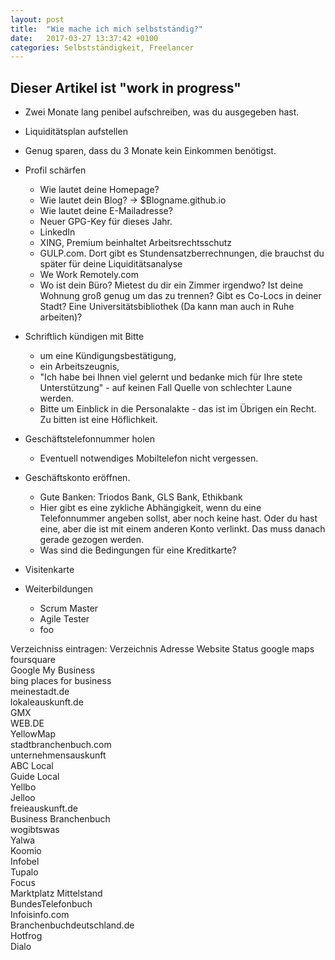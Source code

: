 ```yaml
---
layout: post
title:  "Wie mache ich mich selbstständig?"
date:   2017-03-27 13:37:42 +0100
categories: Selbstständigkeit, Freelancer
---
```


Dieser Artikel ist "work in progress"
--------------------------------------------

* Zwei Monate lang penibel aufschreiben, was du ausgegeben hast. 
* Liquiditätsplan aufstellen 
* Genug sparen, dass du 3 Monate kein Einkommen benötigst.

* Profil schärfen
  * Wie lautet deine Homepage?
  * Wie lautet dein Blog? -> $Blogname.github.io
  * Wie lautet deine E-Mailadresse? 
  * Neuer GPG-Key für dieses Jahr.
  * LinkedIn
  * XING, Premium beinhaltet Arbeitsrechtsschutz
  * GULP.com. Dort gibt es Stundensatzberrechnungen, die brauchst du später für deine Liquiditätsanalyse
  * We Work Remotely.com
  * Wo ist dein Büro? Mietest du dir ein Zimmer irgendwo? Ist deine Wohnung groß genug um das zu trennen? Gibt es Co-Locs in deiner Stadt? Eine Universitätsbibliothek (Da kann man auch in Ruhe arbeiten)? 
  
* Schriftlich kündigen mit Bitte
  * um eine Kündigungsbestätigung,
  * ein Arbeitszeugnis,
  * "Ich habe bei Ihnen viel gelernt und bedanke mich für Ihre stete Unterstützung" - auf keinen Fall Quelle von schlechter Laune werden.
  * Bitte um Einblick in die Personalakte - das ist im Übrigen ein Recht. Zu bitten ist eine Höflichkeit. 
 
 * Geschäftstelefonnummer holen
   * Eventuell notwendiges Mobiltelefon nicht vergessen. 
   
 * Geschäftskonto eröffnen. 
    * Gute Banken: Triodos Bank, GLS Bank, Ethikbank
    * Hier gibt es eine zykliche Abhängigkeit, wenn du eine Telefonnummer angeben sollst, aber noch keine hast. Oder du hast eine, aber die ist mit einem anderen Konto verlinkt. Das muss danach gerade gezogen werden.
    * Was sind die Bedingungen für eine Kreditkarte?
   
 * Visitenkarte 
 
 * Weiterbildungen
    * Scrum Master
    * Agile Tester
    * foo
    
    
 Verzeichniss eintragen: 
 Verzeichnis	Adresse	Website	Status
google maps			
foursquare			
Google My Business			
bing places for business			
meinestadt.de			
lokaleauskunft.de			
GMX			
WEB.DE			
YellowMap			
stadtbranchenbuch.com			
unternehmensauskunft			
ABC Local			
Guide Local			
Yellbo			
Jelloo			
freieauskunft.de			
Business Branchenbuch			
wogibtswas			
Yalwa			
Koomio			
Infobel			
Tupalo			
Focus			
Marktplatz Mittelstand			
BundesTelefonbuch			
Infoisinfo.com			
Branchenbuchdeutschland.de			
Hotfrog			
Dialo			

